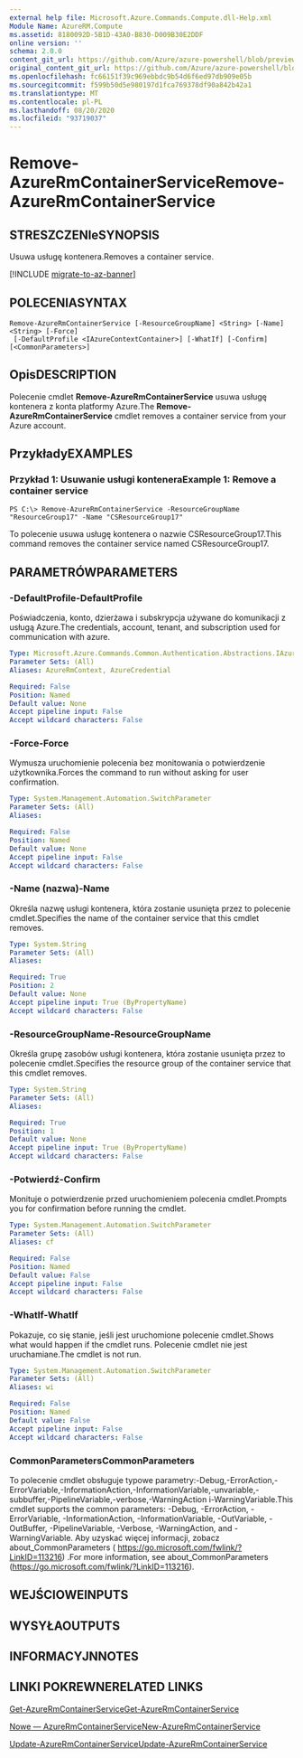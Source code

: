 ```yaml
---
external help file: Microsoft.Azure.Commands.Compute.dll-Help.xml
Module Name: AzureRM.Compute
ms.assetid: 8180092D-5B1D-43A0-B830-D009B30E2DDF
online version: ''
schema: 2.0.0
content_git_url: https://github.com/Azure/azure-powershell/blob/preview/src/ResourceManager/Compute/Stack/Commands.Compute/help/Remove-AzureRmContainerService.md
original_content_git_url: https://github.com/Azure/azure-powershell/blob/preview/src/ResourceManager/Compute/Stack/Commands.Compute/help/Remove-AzureRmContainerService.md
ms.openlocfilehash: fc66151f39c969ebbdc9b54d6f6ed97db909e05b
ms.sourcegitcommit: f599b50d5e980197d1fca769378df90a842b42a1
ms.translationtype: MT
ms.contentlocale: pl-PL
ms.lasthandoff: 08/20/2020
ms.locfileid: "93719037"
---
```

# <span data-ttu-id="2269f-101">Remove-AzureRmContainerService</span><span class="sxs-lookup"><span data-stu-id="2269f-101">Remove-AzureRmContainerService</span></span>

## <span data-ttu-id="2269f-102">STRESZCZENIe</span><span class="sxs-lookup"><span data-stu-id="2269f-102">SYNOPSIS</span></span>
<span data-ttu-id="2269f-103">Usuwa usługę kontenera.</span><span class="sxs-lookup"><span data-stu-id="2269f-103">Removes a container service.</span></span>

[!INCLUDE [migrate-to-az-banner](../../includes/migrate-to-az-banner.md)]

## <span data-ttu-id="2269f-104">POLECENIA</span><span class="sxs-lookup"><span data-stu-id="2269f-104">SYNTAX</span></span>

```
Remove-AzureRmContainerService [-ResourceGroupName] <String> [-Name] <String> [-Force]
 [-DefaultProfile <IAzureContextContainer>] [-WhatIf] [-Confirm] [<CommonParameters>]
```

## <span data-ttu-id="2269f-105">Opis</span><span class="sxs-lookup"><span data-stu-id="2269f-105">DESCRIPTION</span></span>
<span data-ttu-id="2269f-106">Polecenie cmdlet **Remove-AzureRmContainerService** usuwa usługę kontenera z konta platformy Azure.</span><span class="sxs-lookup"><span data-stu-id="2269f-106">The **Remove-AzureRmContainerService** cmdlet removes a container service from your Azure account.</span></span>

## <span data-ttu-id="2269f-107">Przykłady</span><span class="sxs-lookup"><span data-stu-id="2269f-107">EXAMPLES</span></span>

### <span data-ttu-id="2269f-108">Przykład 1: Usuwanie usługi kontenera</span><span class="sxs-lookup"><span data-stu-id="2269f-108">Example 1: Remove a container service</span></span>
```
PS C:\> Remove-AzureRmContainerService -ResourceGroupName "ResourceGroup17" -Name "CSResourceGroup17"
```

<span data-ttu-id="2269f-109">To polecenie usuwa usługę kontenera o nazwie CSResourceGroup17.</span><span class="sxs-lookup"><span data-stu-id="2269f-109">This command removes the container service named CSResourceGroup17.</span></span>

## <span data-ttu-id="2269f-110">PARAMETRÓW</span><span class="sxs-lookup"><span data-stu-id="2269f-110">PARAMETERS</span></span>

### <span data-ttu-id="2269f-111">-DefaultProfile</span><span class="sxs-lookup"><span data-stu-id="2269f-111">-DefaultProfile</span></span>
<span data-ttu-id="2269f-112">Poświadczenia, konto, dzierżawa i subskrypcja używane do komunikacji z usługą Azure.</span><span class="sxs-lookup"><span data-stu-id="2269f-112">The credentials, account, tenant, and subscription used for communication with azure.</span></span>

```yaml
Type: Microsoft.Azure.Commands.Common.Authentication.Abstractions.IAzureContextContainer
Parameter Sets: (All)
Aliases: AzureRmContext, AzureCredential

Required: False
Position: Named
Default value: None
Accept pipeline input: False
Accept wildcard characters: False
```

### <span data-ttu-id="2269f-113">-Force</span><span class="sxs-lookup"><span data-stu-id="2269f-113">-Force</span></span>
<span data-ttu-id="2269f-114">Wymusza uruchomienie polecenia bez monitowania o potwierdzenie użytkownika.</span><span class="sxs-lookup"><span data-stu-id="2269f-114">Forces the command to run without asking for user confirmation.</span></span>

```yaml
Type: System.Management.Automation.SwitchParameter
Parameter Sets: (All)
Aliases: 

Required: False
Position: Named
Default value: None
Accept pipeline input: False
Accept wildcard characters: False
```

### <span data-ttu-id="2269f-115">-Name (nazwa)</span><span class="sxs-lookup"><span data-stu-id="2269f-115">-Name</span></span>
<span data-ttu-id="2269f-116">Określa nazwę usługi kontenera, która zostanie usunięta przez to polecenie cmdlet.</span><span class="sxs-lookup"><span data-stu-id="2269f-116">Specifies the name of the container service that this cmdlet removes.</span></span>

```yaml
Type: System.String
Parameter Sets: (All)
Aliases: 

Required: True
Position: 2
Default value: None
Accept pipeline input: True (ByPropertyName)
Accept wildcard characters: False
```

### <span data-ttu-id="2269f-117">-ResourceGroupName</span><span class="sxs-lookup"><span data-stu-id="2269f-117">-ResourceGroupName</span></span>
<span data-ttu-id="2269f-118">Określa grupę zasobów usługi kontenera, która zostanie usunięta przez to polecenie cmdlet.</span><span class="sxs-lookup"><span data-stu-id="2269f-118">Specifies the resource group of the container service that this cmdlet removes.</span></span>

```yaml
Type: System.String
Parameter Sets: (All)
Aliases: 

Required: True
Position: 1
Default value: None
Accept pipeline input: True (ByPropertyName)
Accept wildcard characters: False
```

### <span data-ttu-id="2269f-119">-Potwierdź</span><span class="sxs-lookup"><span data-stu-id="2269f-119">-Confirm</span></span>
<span data-ttu-id="2269f-120">Monituje o potwierdzenie przed uruchomieniem polecenia cmdlet.</span><span class="sxs-lookup"><span data-stu-id="2269f-120">Prompts you for confirmation before running the cmdlet.</span></span>
```yaml
Type: System.Management.Automation.SwitchParameter
Parameter Sets: (All)
Aliases: cf

Required: False
Position: Named
Default value: False
Accept pipeline input: False
Accept wildcard characters: False
```

### <span data-ttu-id="2269f-121">-WhatIf</span><span class="sxs-lookup"><span data-stu-id="2269f-121">-WhatIf</span></span>
<span data-ttu-id="2269f-122">Pokazuje, co się stanie, jeśli jest uruchomione polecenie cmdlet.</span><span class="sxs-lookup"><span data-stu-id="2269f-122">Shows what would happen if the cmdlet runs.</span></span> <span data-ttu-id="2269f-123">Polecenie cmdlet nie jest uruchamiane.</span><span class="sxs-lookup"><span data-stu-id="2269f-123">The cmdlet is not run.</span></span>
```yaml
Type: System.Management.Automation.SwitchParameter
Parameter Sets: (All)
Aliases: wi

Required: False
Position: Named
Default value: False
Accept pipeline input: False
Accept wildcard characters: False
```

### <span data-ttu-id="2269f-124">CommonParameters</span><span class="sxs-lookup"><span data-stu-id="2269f-124">CommonParameters</span></span>
<span data-ttu-id="2269f-125">To polecenie cmdlet obsługuje typowe parametry:-Debug,-ErrorAction,-ErrorVariable,-InformationAction,-InformationVariable,-unvariable,-subbuffer,-PipelineVariable,-verbose,-WarningAction i-WarningVariable.</span><span class="sxs-lookup"><span data-stu-id="2269f-125">This cmdlet supports the common parameters: -Debug, -ErrorAction, -ErrorVariable, -InformationAction, -InformationVariable, -OutVariable, -OutBuffer, -PipelineVariable, -Verbose, -WarningAction, and -WarningVariable.</span></span> <span data-ttu-id="2269f-126">Aby uzyskać więcej informacji, zobacz about_CommonParameters ( https://go.microsoft.com/fwlink/?LinkID=113216) .</span><span class="sxs-lookup"><span data-stu-id="2269f-126">For more information, see about_CommonParameters (https://go.microsoft.com/fwlink/?LinkID=113216).</span></span>

## <span data-ttu-id="2269f-127">WEJŚCIOWE</span><span class="sxs-lookup"><span data-stu-id="2269f-127">INPUTS</span></span>

## <span data-ttu-id="2269f-128">WYSYŁA</span><span class="sxs-lookup"><span data-stu-id="2269f-128">OUTPUTS</span></span>

## <span data-ttu-id="2269f-129">INFORMACYJN</span><span class="sxs-lookup"><span data-stu-id="2269f-129">NOTES</span></span>

## <span data-ttu-id="2269f-130">LINKI POKREWNE</span><span class="sxs-lookup"><span data-stu-id="2269f-130">RELATED LINKS</span></span>

[<span data-ttu-id="2269f-131">Get-AzureRmContainerService</span><span class="sxs-lookup"><span data-stu-id="2269f-131">Get-AzureRmContainerService</span></span>](./Get-AzureRmContainerService.md)

[<span data-ttu-id="2269f-132">Nowe — AzureRmContainerService</span><span class="sxs-lookup"><span data-stu-id="2269f-132">New-AzureRmContainerService</span></span>](./New-AzureRmContainerService.md)

[<span data-ttu-id="2269f-133">Update-AzureRmContainerService</span><span class="sxs-lookup"><span data-stu-id="2269f-133">Update-AzureRmContainerService</span></span>](./Update-AzureRmContainerService.md)


